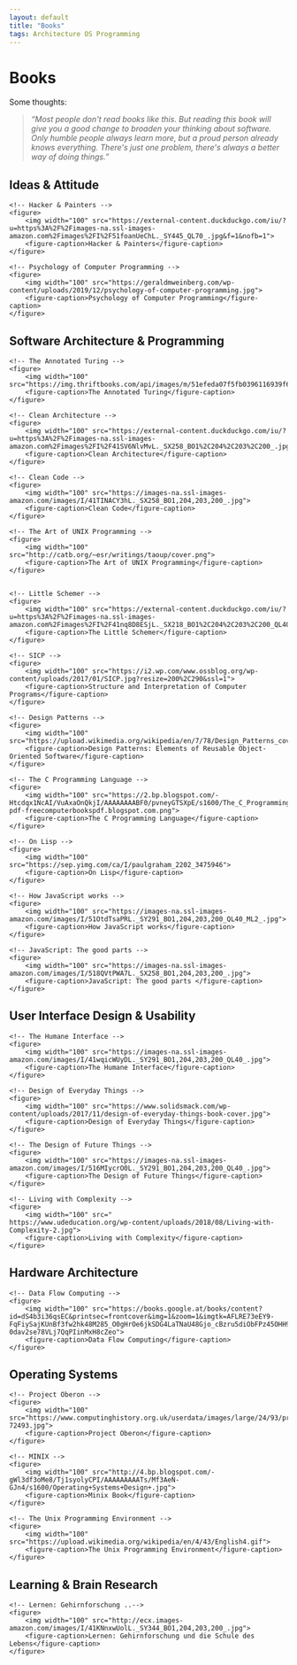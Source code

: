 ```yaml
---
layout: default
title: "Books"
tags: Architecture OS Programming
---
```


# Books

Some thoughts:

> *“Most people don't read books like this. But reading this book will give you a good change to broaden your thinking about software. Only humble people always learn more, but a proud person already knows everything. There's just one problem, there's always a better way of doing things.”*

## Ideas & Attitude

<div class="book-flex-container">

    <!-- Hacker & Painters -->
    <figure>
        <img width="100" src="https://external-content.duckduckgo.com/iu/?u=https%3A%2F%2Fimages-na.ssl-images-amazon.com%2Fimages%2FI%2F51foanUeChL._SY445_QL70_.jpg&f=1&nofb=1">
        <figure-caption>Hacker & Painters</figure-caption> 
    </figure> 

    <!-- Psychology of Computer Programming -->
    <figure>
        <img width="100" src="https://geraldmweinberg.com/wp-content/uploads/2019/12/psychology-of-computer-programming.jpg">
        <figure-caption>Psychology of Computer Programming</figure-caption> 
    </figure> 

</div>

## Software Architecture & Programming

<div class="book-flex-container">

    <!-- The Annotated Turing -->
    <figure>
        <img width="100" src="https://img.thriftbooks.com/api/images/m/51efeda07f5fb0396116939f6206797d8a840bf5.jpg">
        <figure-caption>The Annotated Turing</figure-caption>
    </figure>

    <!-- Clean Architecture -->
    <figure>
        <img width="100" src="https://external-content.duckduckgo.com/iu/?u=https%3A%2F%2Fimages-na.ssl-images-amazon.com%2Fimages%2FI%2F41SV6NlvMvL._SX258_BO1%2C204%2C203%2C200_.jpg&f=1&nofb=1">
        <figure-caption>Clean Architecture</figure-caption>
    </figure>

    <!-- Clean Code -->
    <figure>
        <img width="100" src="https://images-na.ssl-images-amazon.com/images/I/41TINACY3hL._SX258_BO1,204,203,200_.jpg">
        <figure-caption>Clean Code</figure-caption>
    </figure>

    <!-- The Art of UNIX Programming -->
    <figure>
        <img width="100" src="http://catb.org/~esr/writings/taoup/cover.png">
        <figure-caption>The Art of UNIX Programming</figure-caption>
    </figure>


    <!-- Little Schemer -->
    <figure>
        <img width="100" src="https://external-content.duckduckgo.com/iu/?u=https%3A%2F%2Fimages-na.ssl-images-amazon.com%2Fimages%2FI%2F41nq8D8ESjL._SX218_BO1%2C204%2C203%2C200_QL40_ML2_.jpg&f=1&nofb=1">
        <figure-caption>The Little Schemer</figure-caption> 
    </figure>

    <!-- SICP -->
    <figure>
        <img width="100" src="https://i2.wp.com/www.ossblog.org/wp-content/uploads/2017/01/SICP.jpg?resize=200%2C290&ssl=1">
        <figure-caption>Structure and Interpretation of Computer Programs</figure-caption> 
    </figure>

    <!-- Design Patterns -->
    <figure>
        <img width="100" src="https://upload.wikimedia.org/wikipedia/en/7/78/Design_Patterns_cover.jpg">
        <figure-caption>Design Patterns: Elements of Reusable Object-Oriented Software</figure-caption> 
    </figure>

    <!-- The C Programming Language -->
    <figure>
        <img width="100" src="https://2.bp.blogspot.com/-Htcdqx1NcAI/VuAxaOnQkjI/AAAAAAAABF0/pvneyGTSXpE/s1600/The_C_Programming_Language_download-pdf-freecomputerbookspdf.blogspot.com.png">
        <figure-caption>The C Programming Language</figure-caption> 
    </figure>

    <!-- On Lisp -->
    <figure>
        <img width="100" src="https://sep.yimg.com/ca/I/paulgraham_2202_3475946">
        <figure-caption>On Lisp</figure-caption> 
    </figure>

    <!-- How JavaScript works -->
    <figure>
        <img width="100" src="https://images-na.ssl-images-amazon.com/images/I/51OtdTsaPRL._SY291_BO1,204,203,200_QL40_ML2_.jpg">
        <figure-caption>How JavaScript works</figure-caption> 
    </figure>

    <!-- JavaScript: The good parts -->
    <figure>
        <img width="100" src="https://images-na.ssl-images-amazon.com/images/I/518QVtPWA7L._SX258_BO1,204,203,200_.jpg">
        <figure-caption>JavaScript: The good parts </figure-caption> 
    </figure>

</div>

## User Interface Design & Usability

<div class="book-flex-container">
 
    <!-- The Humane Interface -->
    <figure>
        <img width="100" src="https://images-na.ssl-images-amazon.com/images/I/41wqicWUyDL._SY291_BO1,204,203,200_QL40_.jpg">
        <figure-caption>The Humane Interface</figure-caption>
    </figure>

    <!-- Design of Everyday Things -->
    <figure>
        <img width="100" src="https://www.solidsmack.com/wp-content/uploads/2017/11/design-of-everyday-things-book-cover.jpg">
        <figure-caption>Design of Everyday Things</figure-caption>
    </figure>

    <!-- The Design of Future Things -->
    <figure>
        <img width="100" src="https://images-na.ssl-images-amazon.com/images/I/516MIycrO0L._SY291_BO1,204,203,200_QL40_.jpg">
        <figure-caption>The Design of Future Things</figure-caption>
    </figure>

    <!-- Living with Complexity -->
    <figure>
        <img width="100" src="
    https://www.udeducation.org/wp-content/uploads/2018/08/Living-with-Complexity-2.jpg">
        <figure-caption>Living with Complexity</figure-caption>
    </figure>

</div>

## Hardware Architecture

<div class="book-flex-container">

    <!-- Data Flow Computing -->
    <figure>
        <img width="100" src="https://books.google.at/books/content?id=dS4b3i36qsEC&printsec=frontcover&img=1&zoom=1&imgtk=AFLRE73eEY9-FqFiySajKUnBf3fw2hk48M285_O0gHrOe6jkSDG4LaTNaU48Gjo_cBzru5diObFPz45OHH9kLVrYS9U6tsrY0u3p23XBCfcnXI3C-0dav2se78VLj7QqPIinMxH8cZeo">
        <figure-caption>Data Flow Computing</figure-caption>
    </figure>

</div>




## Operating Systems

<div class="book-flex-container">

    <!-- Project Oberon -->
    <figure>
        <img width="100" src="https://www.computinghistory.org.uk/userdata/images/large/24/93/product-72493.jpg">
        <figure-caption>Project Oberon</figure-caption> 
    </figure>

    <!-- MINIX -->
    <figure>
        <img width="100" src="http://4.bp.blogspot.com/-gWl3df3oMe8/Tj1syolyCPI/AAAAAAAAATs/Mf3AeN-GJn4/s1600/Operating+Systems+Design+.jpg">
        <figure-caption>Minix Book</figure-caption> 
    </figure>

    <!-- The Unix Programming Environment -->
    <figure>
        <img width="100" src="https://upload.wikimedia.org/wikipedia/en/4/43/English4.gif">
        <figure-caption>The Unix Programming Environment</figure-caption> 
    </figure>

</div>

## Learning & Brain Research

<div class="book-flex-container">

    <!-- Lernen: Gehirnforschung ..-->
    <figure>
        <img width="100" src="http://ecx.images-amazon.com/images/I/41KNnxwUolL._SY344_BO1,204,203,200_.jpg">
        <figure-caption>Lernen: Gehirnforschung und die Schule des Lebens</figure-caption> 
    </figure> 

</div>


